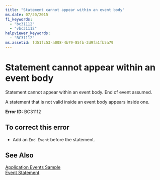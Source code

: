 ```yaml
---
title: "Statement cannot appear within an event body"
ms.date: 07/20/2015
f1_keywords: 
  - "bc31112"
  - "vbc31112"
helpviewer_keywords: 
  - "BC31112"
ms.assetid: fd51fc53-a008-4b79-85fb-2d9fa1fb5a79
---
```

# Statement cannot appear within an event body
Statement cannot appear within an event body. End of event assumed.  
  
 A statement that is not valid inside an event body appears inside one.  
  
 **Error ID:** BC31112  
  
## To correct this error  
  
- Add an `End Event` before the statement.  
  
## See Also  
 [Application Events Sample](http://msdn.microsoft.com/library/289a787f-b97e-43c8-a304-fe95e45f4a0d)  
 [Event Statement](../../visual-basic/language-reference/statements/event-statement.md)
